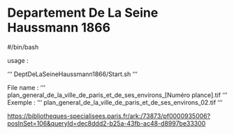 # Departement De La Seine Haussmann 1866
#/bin/bash

usage :

‘‘‘
DeptDeLaSeineHaussmann1866/Start.sh
‘‘‘

File name : 
‘‘‘
plan_general_de_la_ville_de_paris_et_de_ses_environs_[Numéro plance].tif
‘‘‘
Exemple :
‘‘‘
plan_general_de_la_ville_de_paris_et_de_ses_environs_02.tif
‘‘‘

https://bibliotheques-specialisees.paris.fr/ark:/73873/pf0000935006?posInSet=106&queryId=dec8ddd2-b25a-43fb-ac48-d8997be33300
